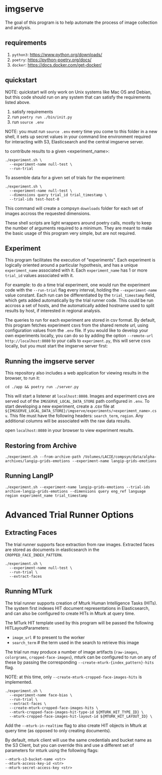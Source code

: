 # imgserve

The goal of this program is to help automate the process of image collection and analysis.

## requirements

1. `python3`: https://www.python.org/downloads/
2. `poetry`: https://python-poetry.org/docs/
3. `docker`: https://docs.docker.com/get-docker/

## quickstart

NOTE: quickstart will only work on Unix systems like Mac OS and Debian, but this code should run on any system that can satisfy the requirements listed above.

1. satisfy requirements
2. run `poetry run ./bin/init.py`
3. run `source .env`

NOTE: you must run `source .env` every time you come to this folder in a new shell, it sets up secret values in your command line environment required for interacting with S3, Elasticsearch and the central imgserve server.

to contribute results to a given <experiment_name>:

```
./experiment.sh \
  --experiment-name null-test \
  --run-trial
```

To assemble data for a given set of trials for the experiment:

```
./experiment.sh \
  --experiment-name null-test \
  --dimensions query trial_id trial_timestamp \
  --trial-ids test-host-0
```

This command will create a compsyn `downloads` folder for each set of images accross the requested dimensions.

These shell scripts are light wrappers around poetry calls, mostly to keep the number of arguments required to a minimum. They are meant to make the basic usage of this program very simple, but are not required.

## Experiment

This program facilitates the execution of "experiments". Each experiment is logically oriented around a particular hypothesis, and has a unique `experiment_name` associated with it. Each `experiment_name` has 1 or more `trial_id` values associated with it. 

For example: to do a time trial experiment, one would run the experiment code with the `--run-trial` flag every interval, holding the `--experiment-name` value constant. Each run can be differentiated by the `trial_timestamp` field, which gets added automatically by the trial runner code. This could be run accross a set of hosts, and the automatically added hostname used to split results by host, if interested in regional analysis.

The queries to run for each experiment are stored in csv format. By default, this program fetches experiment csvs from the shared remote url, using configuration values from the `.env` file. If you would like to develop your own experiments locally, you can do so by adding the option `--remote-url http://localhost:8080` to your calls to `experiment.py`, this will serve csvs locally, but you must start the imgserve server first:

## Running the imgserve server

This repository also includes a web application for viewing results in the browser, to run it:

`cd ./app && poetry run ./server.py`

This will start a listener at `localhost:8080`. Images and experiment csvs are served out of the `IMGSERVE_LOCAL_DATA_STORE` path configured in `.env`. To start developing a new experiment, create a .csv file at `${IMGSERVE_LOCAL_DATA_STORE}/imgserve/experiments/<experiment_name>.csv`. This file must have the following headers: `search_term`, `region`. Any additional columns will be associated with the raw data results.

open `localhost:8080` in your browser to view experiment results.


## Restoring from Archive

```
./experiment.sh --from-archive-path /Volumes/LACIE/compsyn/data/alpha-archives/langip-grids-emotions --experiment-name langip-grids-emotions
```

## Running LangIP

```
./experiment.sh --experiment-name langip-grids-emotions --trial-ids archive-langip-grids-emotions --dimensions query eng_ref language region experiment_name trial_timestamp
```

# Advanced Trial Runner Options

## Extracting Faces

The trial runner supports face extraction from raw images. Extracted faces are stored as documents in elasticsearch in the `CROPPED_FACE_INDEX_PATTERN`.


```
./experiment.sh \
  --experiment-name null-test \
  --run-trial \
  --extract-faces
```

## Running MTurk

The trial runner supports creation of Mturk Human Intelligence Tasks (HITs). The system first indexes HIT document representations in Elasticsearch, and can also be configured to create HITs in Mturk at query time.

The MTurk HIT template used by this program will be passed the following HITLayoutParameters:
- `image_url` # to present to the worker
- `search_term` # the term used in the search to retrieve this image

The trial run may produce a number of image artifacts (`raw-images`, `colorgrams`, `cropped-face-images`), mturk can be configured to run on any of these by passing the corresponding `--create-mturk-{index_pattern}-hits` flag.

NOTE: at this time, only `--create-mturk-cropped-face-images-hits` is implemented.

```
./experiment.sh \
  --experiment-name face-bias \
  --run-trial \
  --extract-faces \
  --create-mturk-cropped-face-images-hits \
  --mturk-cropped-face-images-hit-type-id ${MTURK_HIT_TYPE_ID} \
  --mturk-cropped-face-images-hit-layout-id ${MTURK_HIT_LAYOUT_ID} \
```

Add the `--mturk-in-realtime` flag to also create HIT objects in Mturk at query time (as opposed to only creating documents). 

By default, mturk client will use the same credentials and bucket name as the S3 Client, but you can override this and use a different set of parameters for mturk using the following flags:

```
--mturk-s3-bucket-name <str>
--mturk-access-key-id <str>
--mturk-secret-access-key <str>
```
